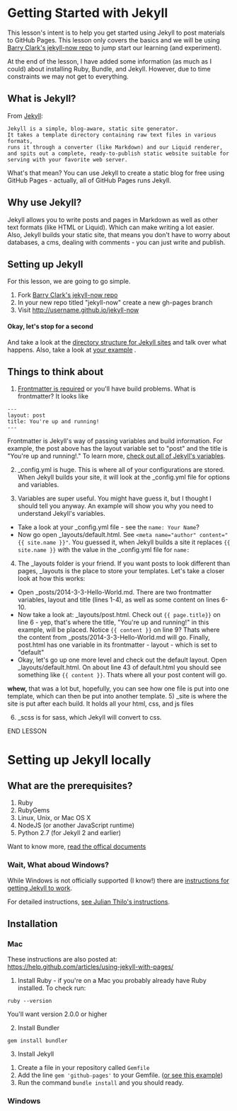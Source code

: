 # Getting Started with Jekyll 

This lesson's intent is to help you get started using Jekyll to post materials to GitHub Pages. This lesson only covers the basics and we will be using [Barry Clark's jekyll-now repo](https://github.com/barryclark/jekyll-now) to jump start our learning (and experiment). 

At the end of the lesson, I have added some information (as much as I could) about installing Ruby, Bundle, and Jekyll. However, due to time constraints we may not get to everything. 

## What is Jekyll? 

From [Jekyll](http://jekyllrb.com/docs/home/): 

```
Jekyll is a simple, blog-aware, static site generator. 
It takes a template directory containing raw text files in various formats, 
runs it through a converter (like Markdown) and our Liquid renderer, 
and spits out a complete, ready-to-publish static website suitable for 
serving with your favorite web server. 
```

What's that mean? You can use Jekyll to create a static blog for free using GitHub Pages - actually, all of GitHub Pages runs Jekyll. 

## Why use Jekyll? 

Jekyll allows you to write posts and pages in Markdown as well as other text formats (like HTML or Liquid). Which can make writing a lot easier. Also, Jekyll builds your static site, that means you don't have to worry about databases, a cms, dealing with comments - you can just write and publish.  

## Setting up Jekyll 

For this lesson, we are going to go simple. 

 1. Fork [Barry Clark's jekyll-now repo](https://github.com/barryclark/jekyll-now)
 2. In your new repo titled "jekyll-now" create a new gh-pages branch
 3. Visit http://username.github.io/jekyll-now 

#### Okay, let's stop for a second

And take a look at the [directory structure for Jekyll sites](http://jekyllrb.com/docs/structure/) and talk over what happens. 
Also, take a look at [your example](http://tomhohenstein.com/jekyll-now)
. 

## Things to think about

1) [Frontmatter is required](https://help.github.com/articles/using-jekyll-with-pages/#frontmatter-is-required) or you'll have build problems. What is frontmatter? It looks like 

```
---
layout: post
title: You're up and running!
---
```
Frontmatter is Jekyll's way of passing variables and build information. For example, the post above has the layout variable set to "post" and the title is "You're up and running!." To learn more, [check out all of Jekyll's variables](http://jekyllrb.com/docs/variables/). 

2) _config.yml is huge. This is where all of your configurations are stored. When Jekyll builds your site, it will look at the _config.yml file for options and variables.

3) Variables are super useful. You might have guess it, but I thought I should tell you anyway. An example will show you why you need to understand Jekyll's variables. 
 
 - Take a look at your _config.yml file - see the ``` name: Your Name ```? 
 - Now go open _layouts/default.html. See ``` <meta name="author" content="{{ site.name }}" ```. You guessed it, when Jekyll builds a site it replaces ``` {{ site.name }} ``` with the value in the _config.yml file for ```name: ```
 
4) The _layouts folder is your friend. If you want posts to look different than pages, _layouts is the place to store your templates. Let's take a closer look at how this works: 
 - Open _posts/2014-3-3-Hello-World.md. There are two frontmatter variables, layout and title (lines 1-4), as well as some content on lines 6-10. 
 - Now take a look at: _layouts/post.html. Check out ```{{ page.title}}``` on line 6 - yep, that's where the title, "You're up and running!" in this example, will be placed.  Notice ``` {{ content }} ``` on line 9? Thats where the content from _posts/2014-3-3-Hello-World.md will go. Finally, post.html has one variable in its frontmatter - layout - which is set to "default" 
 - Okay, let's go up one more level and check out the default layout. Open _layouts/default.html. On about line 43 of default.html you should see something like ``` {{ content }} ```. Thats where all your post content will go. 

**whew,** that was a lot but, hopefully, you can see how one file is put into one template, which can then be put into another template. 
5) _site is where the site is put after each build. It holds all your html, css, and js files 

6) _scss is for sass, which Jekyll will convert to css. 


END LESSON 

# Setting up Jekyll locally 

## What are the prerequisites? 

 1. Ruby
 2. RubyGems
 3. Linux, Unix, or Mac OS X
 4. NodeJS (or another JavaScript runtime) 
 5. Python 2.7 (for Jekyll 2 and earlier) 

Want to know more, [read the offical documents](http://jekyllrb.com/docs/installation/)

### Wait, What aboud Windows? 

While Windows is not officially supported (I know!) there are [instructions for getting Jekyll to work](http://jekyllrb.com/docs/windows/#installation). 

For detailed instructions, [see Julian Thilo's instructions](http://jekyll-windows.juthilo.com/). 

## Installation 

### Mac 

These instructions are also posted at: https://help.github.com/articles/using-jekyll-with-pages/

1) Install Ruby - if you're on a Mac you probably already have Ruby installed. To check run: 
```
ruby --version
```
You'll want version 2.0.0 or higher 

2) Install Bundler 

```
gem install bundler
```

3) Install Jekyll 

 1. Create a file in your repository called ```Gemfile``` 
 2. Add the line ``` gem 'github-pages' ``` to your Gemfile. ([or see this example](https://github.com/bulib/studyGroup/blob/gh-pages/Gemfile))
 3. Run the command ``` bundle install ``` and you should ready. 

### Windows 

